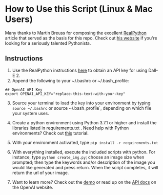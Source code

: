 # How to Use this Script (Linux & Mac Users)
Many thanks to Martin Breuss for composing the excellent [RealPython](https://realpython.com/generate-images-with-dalle-openai-api/) 
article that served as the basis for this repo. Check out [his 
website](https://www.martinbreuss.com/) if you're looking for a 
seriously talented Pythonista.

## Instructions

1. Use the RealPython instructions [here](https://realpython.com/generate-images-with-dalle-openai-api/#get-your-openai-api-key) to obtain an API key for using Dall-E 2.
2. Append the following to your ~/.bashrc or ~/.bash_profile:

```
## OpenAI API Key
export OPENAI_API_KEY="replace-this-text-with-your-key"
```

3. Source your terminal to load the key into your environment by typing `source ~/.bashrc` or source ~/.bash_profile`, depending on which file your system uses.

4. Create a python environment using Python 3.7.1 or higher and install the libraries listed in requirements.txt . Need help with Python environments? Check out [this](https://realpython.com/python-virtual-environments-a-primer/) tutorial.
5. With your environment activated, type `pip install -r requirements.txt`
6. With everything installed, execute the included scripts with python. For instance, type `python create_img.py`; choose an image size when prompted; then type the keywords and/or description of the image you would like generated and press return. When the script completes, it will return the url of your image.
7. Want to learn more? Check out the [demo](https://openai.com/dall-e-2/) or read up on the [API 
   docs](https://platform.openai.com/docs/guides/images) on the OpenAI website.
